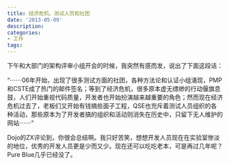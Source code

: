 ```yaml
---
title: 经济危机、测试人员和社团
date: '2013-05-09'
description:
categories:
- 工作
tags:
---
```


下午和大部门的架构评审小组开会的时候，我突然有感而发，说出了下面这段话：

“⋯⋯06年开始，出现了很多测试方面的社团，各种方法论和认证小组涌现，PMP和CSTE成了热门的邮件签名；等到了经济危机，很多原本虚无缥缈的行动偃旗息鼓，人们开始重视代码质量，开发者也开始扮演越来越重要的角色；然而现在经济危机过去了，老板们又开始有钱搞些面子工程，QSE也充斥着测试人员组织的各种活动，那些原本为了开发者搞的组织和活动则消失在历史中，只留下无人维护的网站⋯⋯”

Dojo的ZX评论到，你很会总结啊。我只好苦笑，想想开发人员现在在实验室惨淡的地位，优秀的开发人员更是少而又少。现在还可以吃吃老本，可是再过几年呢？Pure Blue几乎已经没了。
